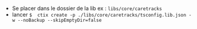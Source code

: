 # 

- Se placer dans le dossier de la lib ex : `libs/core/caretracks`
- lancer `$  ctix create -p ./libs/core/caretracks/tsconfig.lib.json -w --noBackup --skipEmptyDir=false`
